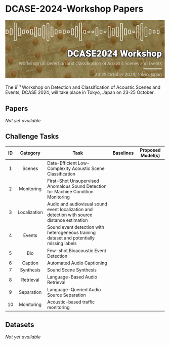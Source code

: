 # DCASE-2024-Workshop Papers
<a href="https://dcase.community/workshop2024/"><img src="dcase2024-logo.png" width="800"/></a>

The 9<sup>th</sup> Workshop on Detection and Classification of Acoustic Scenes and Events, DCASE 2024, will take place in Tokyo, Japan on 23-25 October.

## Papers
<i> Not yet available </i>

## Challenge Tasks

| **ID** | **Category** | **Task**    |       **Baselines**             |    **Proposed Model(s)**    |                                                                                                       
|:------:|:------------:|-----------------|:---------------------------:|:---------------------------:|
| 1 | Scenes | Data-Efficient Low-Complexity Acoustic Scene Classification | | |
| 2 | Monitoring | First-Shot Unsupervised Anomalous Sound Detection for Machine Condition Monitoring | | |
| 3 | Localization | Audio and audiovisual sound event localization and detection with source distance estimation | | |
| 4 | Events | Sound event detection with heterogeneous training dataset and potentially missing labels | | |
| 5 | Bio | Few-shot Bioacoustic Event Detection | | |
| 6 | Caption | Automated Audio Captioning | | |
| 7 | Synthesis | Sound Scene Synthesis | | |
| 8 | Retrieval | Language-Based Audio Retrieval | | |
| 9 | Separation | Language-Queried Audio Source Separation | | |
| 10| Monitoring | Acoustic-based traffic monitoring | | |

## Datasets

<i> Not yet available </i>
